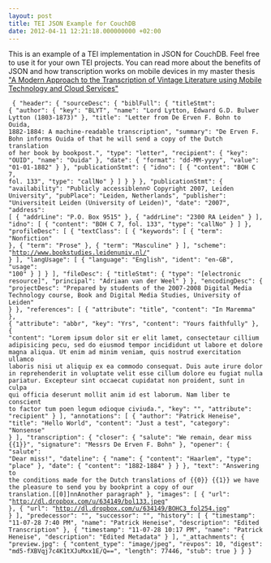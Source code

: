 ```yaml
---
layout: post
title: TEI JSON Example for CouchDB
date: 2012-04-11 12:21:18.000000000 +02:00
---
```

This is an example of a TEI implementation in JSON for CouchDB. Feel free to use it for your own TEI projects. You can read more about the benefits of JSON and how transcription works on mobile devices in my master thesis <a href="http://patrickheneise.me/my-master-thesis" title="My Master Thesis">"A Modern Approach to the Transcription of Vintage Literature using Mobile Technology and Cloud Services"</a>

<code><pre>
{
   "header": {
       "sourceDesc": {
           "biblFull": {
               "titleStmt": {
                   "author": {
                       "key": "BLYT",
                       "name": "Lord Lytton, Edward G.D. Bulwer Lytton (1803-1873)"
                   },
                   "title": "Letter from De Erven F. Bohn to Ouida, 1882-1884: A machine-readable transcription",
                   "summary": "De Erven F. Bohn informs Ouida of that he will send a copy of the Dutch translation of her book by bookpost.",
                   "type": "letter",
                   "recipient": {
                       "key": "OUID",
                       "name": "Ouida"
                   },
                   "date": {
                       "format": "dd-MM-yyyy",
                       "value": "01-01-1882"
                   }
               },
               "publicationStmt": {
                   "idno": [
                       {
                           "content": "BOH C 7, fol. 133",
                           "type": "callNo"
                       }
                   ]
               }
           }
       },
       "publicationStmt": {
           "availability": "Publicly accessiblenn&copy; Copyright 2007, Leiden University",
           "pubPlace": "Leiden, Netherlands",
           "publisher": "Universiteit Leiden (University of Leiden)",
           "date": "2007",
           "address": [
               {
                   "addrLine": "P.O. Box 9515"
               },
               {
                   "addrLine": "2300 RA Leiden"
               }
           ],
           "idno": [
               {
                   "content": "BOH C 7, fol. 133",
                   "type": "callNo"
               }
           ]
       },
       "profileDesc": [
           {
               "textClass": [
                   {
                       "keywords": [
                           {
                               "term": "Nonfiction"
                           },
                           {
                               "term": "Prose"
                           },
                           {
                               "term": "Masculine"
                           }
                       ],
                       "scheme": "http://www.bookstudies.leidenuniv.nl/"
                   }
               ],
               "langUsage": [
                   {
                       "language": "English",
                       "ident": "en-GB",
                       "usage": "100"
                   }
               ]
           }
       ],
       "fileDesc": {
           "titleStmt": {
               "type": "[electronic resource]",
               "principal": "Adriaan van der Weel"
           }
       },
       "encodingDesc": {
           "projectDesc": "Prepared by students of the 2007-2008 Digital Media Technology course, Book and Digital Media Studies, University of Leiden"
       }
   },
   "references": [
       {
           "attribute": "title",
           "content": "In Maremma"
       },
       {
           "attribute": "abbr",
           "key": "Yrs",
           "content": "Yours faithfully"
       },
       {
           "content": "Lorem ipsum dolor sit er elit lamet, consectetaur cillium adipisicing pecu, sed do eiusmod tempor incididunt ut labore et dolore magna aliqua. Ut enim ad minim veniam, quis nostrud exercitation ullamco laboris nisi ut aliquip ex ea commodo consequat. Duis aute irure dolor in reprehenderit in voluptate velit esse cillum dolore eu fugiat nulla pariatur. Excepteur sint occaecat cupidatat non proident, sunt in culpa qui officia deserunt mollit anim id est laborum. Nam liber te conscient to factor tum poen legum odioque civiuda.",
           "key": "",
           "attribute": "recipient"
       }
   ],
   "annotations": [
       {
           "author": "Patrick Heneise",
           "title": "Hello World",
           "content": "Just a test",
           "category": "Nonsense"
       }
   ],
   "transcription": {
       "closer": {
           "salute": "We remain, dear miss {{1}}",
           "signature": "Messrs De Erven F. Bohn"
       },
       "opener": {
           "salute": "Dear miss!",
           "dateline": {
               "name": {
                   "content": "Haarlem",
                   "type": "place"
               },
               "date": {
                   "content": "1882-1884"
               }
           }
       },
       "text": "Answering to the conditions made for the Dutch translations of {{0}} {{1}} we have the pleasure to send you by bookprint a copy of our translation.[[0]]nnAnother paragraph"
   },
   "images": [
       {
           "url": "http://dl.dropbox.com/u/634149/bol133.jpeg"
       },
       {
           "url": "http://dl.dropbox.com/u/634149/BOHC3_fol254.jpg"
       }
   ],
   "predecessor": "",
   "successor": "",
   "history": [
       {
           "timestamp": "11-07-28 7:40 PM",
           "name": "Patrick Heneise",
           "description": "Edited Transcription"
       },
       {
           "timestamp": "11-07-28 10:17 PM",
           "name": "Patrick Heneise",
           "description": "Edited Metadata"
       }
   ],
   "_attachments": {
       "preview.jpg": {
           "content_type": "image/jpeg",
           "revpos": 10,
           "digest": "md5-fXBVqj7c4K1tXJuMxx1E/Q==",
           "length": 77446,
           "stub": true
       }
   }
}
</pre></code>

